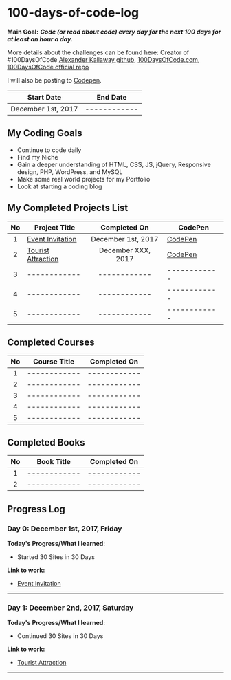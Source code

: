 # 100-days-of-code-log

**Main Goal:** ***Code (or read about code) every day for the next 100 days for at least an hour a day.***

More details about the challenges can be found here:
Creator of #100DaysOfCode [Alexander Kallaway github](https://github.com/Kallaway "Alexander Kallaway"),  [100DaysOfCode.com](http://100daysofcode.com/ "100daysofcode.com"),
[100DaysOfCode official repo](https://github.com/Kallaway/100-days-of-code "the official repo")


I will also be posting to [Codepen](https://codepen.io/AlxCrmr/).

|  Start Date | End Date |
| ------------ | ------------ |
| December 1st, 2017 | ------------ |


## My Coding Goals
- Continue to code daily
- Find my Niche
- Gain a deeper understanding of HTML, CSS, JS, jQuery, Responsive design, PHP, WordPress, and MySQL
- Make some real world projects for my Portfolio
- Look at starting a coding blog


## My Completed Projects List

| No  |  Project Title  |  Completed On | CodePen |
| :------------: | ------------ | :------------: | ------------ |
| 1  | [Event Invitation](https://github.com/AlxCrmr/30sites-30Days/tree/master/Day02) |December 1st, 2017| [CodePen](https://codepen.io/AlxCrmr/full/pdGvoa/)|
| 2  | [Tourist Attraction](https://github.com/AlxCrmr/30sites-30Days/tree/master/Day03) |December XXX, 2017 | [CodePen](https://codepen.io/AlxCrmr/full/VrgWxR/) |
| 3  | ------------ |------------ | ------------ |
| 4  | ------------ |------------ | ------------ |
| 5  |  ------------ |------------ | ------------ |



## Completed Courses

| No  |  Course Title  |  Completed On |
| :------------: | ------------ | :------------: |
| 1  |  ------------ |------------ |
| 2 |  ------------ |------------ |
| 3 |  ------------ |------------ |
| 4 |  ------------ |------------ |
| 5  |  ------------ |------------ |



## Completed Books
| No  |  Book Title  |  Completed On |
| :------------: | ------------ | :------------: |
| 1  |  ------------| ------------ |
| 2  |  ------------| ------------ |


## Progress Log

### Day 0: December 1st, 2017, Friday

**Today's Progress/What I learned**:
- Started 30 Sites in 30 Days

**Link to work:**
- [Event Invitation](https://github.com/AlxCrmr/30sites-30Days/tree/master/Day02)

------------

### Day 1: December 2nd, 2017, Saturday

**Today's Progress/What I learned**:
- Continued 30 Sites in 30 Days

**Link to work:**
- [Tourist Attraction](https://github.com/AlxCrmr/30sites-30Days/tree/master/Day03)

------------
